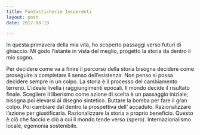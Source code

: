 ```yaml
---
title: Fantasticherie Incoerenti
layout: post
date: 2017-08-19

---
```


In questa primavera della mia vita, ho scoperto passaggi verso futuri di ghiaccio. Mi godo l’istante in vista del meglio, progetto la storia da dentro il mio sogno.

Per decidere come va a finire il percorso della storia bisogna decidere come proseguire a completare il senso dell’esistenza. Non penso si possa decidere sempre in un colpo. La storia è il processo del cambiamento terreno. L’ideale livella i raggiungimenti epocali. Il mondo decide il risultato finale. Scegliere il liberismo come azione di scelta è un passaggio iniziale; bisogna poi elevarsi al disegno sintetico. Buttare la bomba per fare il gran colpo. Poi cambiare dal dentro la prospettiva dell’ accaduto. Razionalizzare l’azione per giustificarla. Razionalizzare la storia a proprio beneficio. Questo è ciò che faccio e ciò a cui il mondo tende verso (spero). Internazionalismo locale, egemonia sostenibile.
